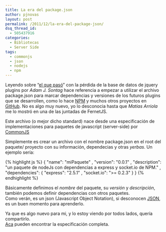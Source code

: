 ```yaml
---
title: La era del package.json
author: pjnovas
layout: post
permalink: /2011/12/la-era-del-package-json/
dsq_thread_id:
  - 505437916
categories:
  - Bibliotecas
  - Server Side
tags:
  - commonjs
  - json
  - nodejs
  - npm
---
```

Leyendo sobre &#8220;<a href="http://blog.jquery.com/2011/12/08/what-is-happening-to-the-jquery-plugins-site/" target="_blank">el que pasó</a>&#8221; con la pérdida de la base de datos de jquery plugins por *Adam J. Sontag* hace referencia a empezar a utilizar el archivo package.json para marcar dependencias y versiones de los futuros plugins que se desarrollen, como lo hace <a href="http://www.npm.org/" title="Node Package Manager" target="_blank">NPM</a> y muchos otros proyectos en <a href="https://github.com/" title="GitHub" target="_blank">GitHub</a>. No es algo muy nuevo, yo lo desconocia hasta que *Matias Arriola* me lo mostró en una de las juntadas de FernetJS.

Este archivo (o mejor dicho standard) nace desde una especificación de implementaciones para paquetes de javascript (server-side) por <a href="http://www.commonjs.org" title="CommonJS" target="_blank">CommonJS</a>

Simplemente es crear un archivo con el nombre package.json en el root del paquete/ proyecto con su información, dependecias y otras *yerbas*. Un ejemplo sería:

{% highlight js %}
{
    "name": "miPaquete"
  , "version": "0.0.1"
  , "description": "un paquete de nodeJs con dependencias a express y socket.io de NPM."
  , "dependencies": {
      "express": "2.5.1"
    , "socket.io": "&gt;= 0.2.3"
  }
}
 {% endhighlight %}

Básicamente definimos el *nombre* del paquete, su *versión* y *descripción*, también podemos definir dependencias con otros paquetes.  
Como verán, es un json (Javascript Object Notation), si desconocen <a href="http://json.org/" target="_blank">JSON</a>, es un buen momento para aprenderlo.

Ya que es algo nuevo para mi, y lo estoy viendo por todos lados, quería compartirlo.  
<a href="http://wiki.commonjs.org/wiki/Packages/1.1" title="Packages 1.1 - CommonJS" target="_blank">Aca</a> pueden encontrar la especificación completa.